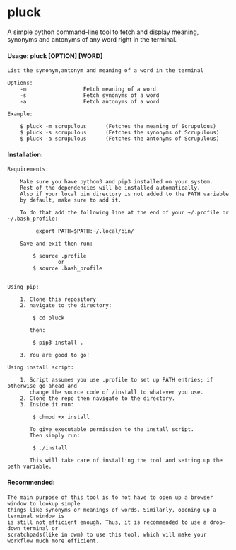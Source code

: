 # pluck
A simple python command-line tool to fetch and display meaning, synonyms and antonyms of any word right in the terminal.

#### Usage: pluck [OPTION] [WORD] 

    List the synonym,antonym and meaning of a word in the terminal
    
    Options:
        -m                  Fetch meaning of a word
        -s                  Fetch synonyms of a word
        -a                  Fetch antonyms of a word
    
    Example:
        
        $ pluck -m scrupulous      (Fetches the meaning of Scrupulous)
        $ pluck -s scrupulous      (Fetches the synonyms of Scrupulous)
        $ pluck -a scrupulous      (Fetches the antonyms of Scrupulous)

#### Installation:

    Requirements:
        
        Make sure you have python3 and pip3 installed on your system.
        Rest of the dependencies will be installed automatically.
        Also if your local bin directory is not added to the PATH variable
        by default, make sure to add it.
        
        To do that add the following line at the end of your ~/.profile or ~/.bash_profile:
        
             export PATH=$PATH:~/.local/bin/
            
        Save and exit then run:
            
            $ source .profile
                    or
            $ source .bash_profile
             

    Using pip:
        
        1. Clone this repository
        2. navigate to the directory:
            
            $ cd pluck

           then:

            $ pip3 install .

        3. You are good to go!
      
    Using install script:
        
        1. Script assumes you use .profile to set up PATH entries; if otherwise go ahead and
           change the source code of /install to whatever you use. 
        2. Clone the repo then navigate to the directory.
        3. Inside it run:
            
            $ chmod +x install

           To give executable permission to the install script.
           Then simply run:
            
            $ ./install
           
           This will take care of installing the tool and setting up the path variable.

#### Recommended:
    
    The main purpose of this tool is to not have to open up a browser window to lookup simple 
    things like synonyms or meanings of words. Similarly, opening up a terminal window is
    is still not efficient enough. Thus, it is recommended to use a drop-down terminal or 
    scratchpads(like in dwm) to use this tool, which will make your workflow much more efficient.


